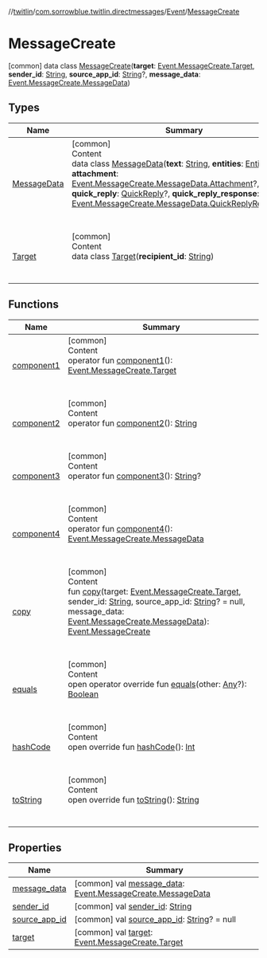 //[twitlin](../../../index.md)/[com.sorrowblue.twitlin.directmessages](../../index.md)/[Event](../index.md)/[MessageCreate](index.md)



# MessageCreate  
 [common] data class [MessageCreate](index.md)(**target**: [Event.MessageCreate.Target](-target/index.md), **sender_id**: [String](https://kotlinlang.org/api/latest/jvm/stdlib/kotlin/-string/index.html), **source_app_id**: [String](https://kotlinlang.org/api/latest/jvm/stdlib/kotlin/-string/index.html)?, **message_data**: [Event.MessageCreate.MessageData](-message-data/index.md))   


## Types  
  
|  Name|  Summary| 
|---|---|
| <a name="com.sorrowblue.twitlin.directmessages/Event.MessageCreate.MessageData///PointingToDeclaration/"></a>[MessageData](-message-data/index.md)| <a name="com.sorrowblue.twitlin.directmessages/Event.MessageCreate.MessageData///PointingToDeclaration/"></a>[common]  <br>Content  <br>data class [MessageData](-message-data/index.md)(**text**: [String](https://kotlinlang.org/api/latest/jvm/stdlib/kotlin/-string/index.html), **entities**: [Entities](../../../com.sorrowblue.twitlin.objects/-entities/index.md), **attachment**: [Event.MessageCreate.MessageData.Attachment](-message-data/-attachment/index.md)?, **quick_reply**: [QuickReply](../../-quick-reply/index.md)?, **quick_reply_response**: [Event.MessageCreate.MessageData.QuickReplyResponse](-message-data/-quick-reply-response/index.md)?)  <br><br><br>
| <a name="com.sorrowblue.twitlin.directmessages/Event.MessageCreate.Target///PointingToDeclaration/"></a>[Target](-target/index.md)| <a name="com.sorrowblue.twitlin.directmessages/Event.MessageCreate.Target///PointingToDeclaration/"></a>[common]  <br>Content  <br>data class [Target](-target/index.md)(**recipient_id**: [String](https://kotlinlang.org/api/latest/jvm/stdlib/kotlin/-string/index.html))  <br><br><br>


## Functions  
  
|  Name|  Summary| 
|---|---|
| <a name="com.sorrowblue.twitlin.directmessages/Event.MessageCreate/component1/#/PointingToDeclaration/"></a>[component1](component1.md)| <a name="com.sorrowblue.twitlin.directmessages/Event.MessageCreate/component1/#/PointingToDeclaration/"></a>[common]  <br>Content  <br>operator fun [component1](component1.md)(): [Event.MessageCreate.Target](-target/index.md)  <br><br><br>
| <a name="com.sorrowblue.twitlin.directmessages/Event.MessageCreate/component2/#/PointingToDeclaration/"></a>[component2](component2.md)| <a name="com.sorrowblue.twitlin.directmessages/Event.MessageCreate/component2/#/PointingToDeclaration/"></a>[common]  <br>Content  <br>operator fun [component2](component2.md)(): [String](https://kotlinlang.org/api/latest/jvm/stdlib/kotlin/-string/index.html)  <br><br><br>
| <a name="com.sorrowblue.twitlin.directmessages/Event.MessageCreate/component3/#/PointingToDeclaration/"></a>[component3](component3.md)| <a name="com.sorrowblue.twitlin.directmessages/Event.MessageCreate/component3/#/PointingToDeclaration/"></a>[common]  <br>Content  <br>operator fun [component3](component3.md)(): [String](https://kotlinlang.org/api/latest/jvm/stdlib/kotlin/-string/index.html)?  <br><br><br>
| <a name="com.sorrowblue.twitlin.directmessages/Event.MessageCreate/component4/#/PointingToDeclaration/"></a>[component4](component4.md)| <a name="com.sorrowblue.twitlin.directmessages/Event.MessageCreate/component4/#/PointingToDeclaration/"></a>[common]  <br>Content  <br>operator fun [component4](component4.md)(): [Event.MessageCreate.MessageData](-message-data/index.md)  <br><br><br>
| <a name="com.sorrowblue.twitlin.directmessages/Event.MessageCreate/copy/#com.sorrowblue.twitlin.directmessages.Event.MessageCreate.Target#kotlin.String#kotlin.String?#com.sorrowblue.twitlin.directmessages.Event.MessageCreate.MessageData/PointingToDeclaration/"></a>[copy](copy.md)| <a name="com.sorrowblue.twitlin.directmessages/Event.MessageCreate/copy/#com.sorrowblue.twitlin.directmessages.Event.MessageCreate.Target#kotlin.String#kotlin.String?#com.sorrowblue.twitlin.directmessages.Event.MessageCreate.MessageData/PointingToDeclaration/"></a>[common]  <br>Content  <br>fun [copy](copy.md)(target: [Event.MessageCreate.Target](-target/index.md), sender_id: [String](https://kotlinlang.org/api/latest/jvm/stdlib/kotlin/-string/index.html), source_app_id: [String](https://kotlinlang.org/api/latest/jvm/stdlib/kotlin/-string/index.html)? = null, message_data: [Event.MessageCreate.MessageData](-message-data/index.md)): [Event.MessageCreate](index.md)  <br><br><br>
| <a name="kotlin/Any/equals/#kotlin.Any?/PointingToDeclaration/"></a>[equals](../../../com.sorrowblue.twitlin.v2.users/-users-api/-expansion/-companion/index.md#%5Bkotlin%2FAny%2Fequals%2F%23kotlin.Any%3F%2FPointingToDeclaration%2F%5D%2FFunctions%2F1930806739)| <a name="kotlin/Any/equals/#kotlin.Any?/PointingToDeclaration/"></a>[common]  <br>Content  <br>open operator override fun [equals](../../../com.sorrowblue.twitlin.v2.users/-users-api/-expansion/-companion/index.md#%5Bkotlin%2FAny%2Fequals%2F%23kotlin.Any%3F%2FPointingToDeclaration%2F%5D%2FFunctions%2F1930806739)(other: [Any](https://kotlinlang.org/api/latest/jvm/stdlib/kotlin/-any/index.html)?): [Boolean](https://kotlinlang.org/api/latest/jvm/stdlib/kotlin/-boolean/index.html)  <br><br><br>
| <a name="kotlin/Any/hashCode/#/PointingToDeclaration/"></a>[hashCode](../../../com.sorrowblue.twitlin.v2.users/-users-api/-expansion/-companion/index.md#%5Bkotlin%2FAny%2FhashCode%2F%23%2FPointingToDeclaration%2F%5D%2FFunctions%2F1930806739)| <a name="kotlin/Any/hashCode/#/PointingToDeclaration/"></a>[common]  <br>Content  <br>open override fun [hashCode](../../../com.sorrowblue.twitlin.v2.users/-users-api/-expansion/-companion/index.md#%5Bkotlin%2FAny%2FhashCode%2F%23%2FPointingToDeclaration%2F%5D%2FFunctions%2F1930806739)(): [Int](https://kotlinlang.org/api/latest/jvm/stdlib/kotlin/-int/index.html)  <br><br><br>
| <a name="kotlin/Any/toString/#/PointingToDeclaration/"></a>[toString](../../../com.sorrowblue.twitlin.v2.users/-users-api/-expansion/-companion/index.md#%5Bkotlin%2FAny%2FtoString%2F%23%2FPointingToDeclaration%2F%5D%2FFunctions%2F1930806739)| <a name="kotlin/Any/toString/#/PointingToDeclaration/"></a>[common]  <br>Content  <br>open override fun [toString](../../../com.sorrowblue.twitlin.v2.users/-users-api/-expansion/-companion/index.md#%5Bkotlin%2FAny%2FtoString%2F%23%2FPointingToDeclaration%2F%5D%2FFunctions%2F1930806739)(): [String](https://kotlinlang.org/api/latest/jvm/stdlib/kotlin/-string/index.html)  <br><br><br>


## Properties  
  
|  Name|  Summary| 
|---|---|
| <a name="com.sorrowblue.twitlin.directmessages/Event.MessageCreate/message_data/#/PointingToDeclaration/"></a>[message_data](message_data.md)| <a name="com.sorrowblue.twitlin.directmessages/Event.MessageCreate/message_data/#/PointingToDeclaration/"></a> [common] val [message_data](message_data.md): [Event.MessageCreate.MessageData](-message-data/index.md)   <br>
| <a name="com.sorrowblue.twitlin.directmessages/Event.MessageCreate/sender_id/#/PointingToDeclaration/"></a>[sender_id](sender_id.md)| <a name="com.sorrowblue.twitlin.directmessages/Event.MessageCreate/sender_id/#/PointingToDeclaration/"></a> [common] val [sender_id](sender_id.md): [String](https://kotlinlang.org/api/latest/jvm/stdlib/kotlin/-string/index.html)   <br>
| <a name="com.sorrowblue.twitlin.directmessages/Event.MessageCreate/source_app_id/#/PointingToDeclaration/"></a>[source_app_id](source_app_id.md)| <a name="com.sorrowblue.twitlin.directmessages/Event.MessageCreate/source_app_id/#/PointingToDeclaration/"></a> [common] val [source_app_id](source_app_id.md): [String](https://kotlinlang.org/api/latest/jvm/stdlib/kotlin/-string/index.html)? = null   <br>
| <a name="com.sorrowblue.twitlin.directmessages/Event.MessageCreate/target/#/PointingToDeclaration/"></a>[target](target.md)| <a name="com.sorrowblue.twitlin.directmessages/Event.MessageCreate/target/#/PointingToDeclaration/"></a> [common] val [target](target.md): [Event.MessageCreate.Target](-target/index.md)   <br>

